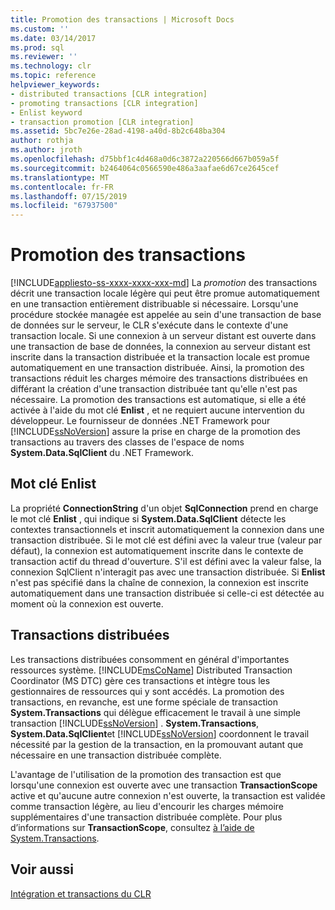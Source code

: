 ```yaml
---
title: Promotion des transactions | Microsoft Docs
ms.custom: ''
ms.date: 03/14/2017
ms.prod: sql
ms.reviewer: ''
ms.technology: clr
ms.topic: reference
helpviewer_keywords:
- distributed transactions [CLR integration]
- promoting transactions [CLR integration]
- Enlist keyword
- transaction promotion [CLR integration]
ms.assetid: 5bc7e26e-28ad-4198-a40d-8b2c648ba304
author: rothja
ms.author: jroth
ms.openlocfilehash: d75bbf1c4d468a0d6c3872a220566d667b059a5f
ms.sourcegitcommit: b2464064c0566590e486a3aafae6d67ce2645cef
ms.translationtype: MT
ms.contentlocale: fr-FR
ms.lasthandoff: 07/15/2019
ms.locfileid: "67937500"
---
```

# <a name="transaction-promotion"></a>Promotion des transactions
[!INCLUDE[appliesto-ss-xxxx-xxxx-xxx-md](../../includes/appliesto-ss-xxxx-xxxx-xxx-md.md)]
  La *promotion* des transactions décrit une transaction locale légère qui peut être promue automatiquement en une transaction entièrement distribuable si nécessaire. Lorsqu'une procédure stockée managée est appelée au sein d'une transaction de base de données sur le serveur, le CLR s'exécute dans le contexte d'une transaction locale.  Si une connexion à un serveur distant est ouverte dans une transaction de base de données, la connexion au serveur distant est inscrite dans la transaction distribuée et la transaction locale est promue automatiquement en une transaction distribuée. Ainsi, la promotion des transactions réduit les charges mémoire des transactions distribuées en différant la création d'une transaction distribuée tant qu'elle n'est pas nécessaire. La promotion des transactions est automatique, si elle a été activée à l'aide du mot clé **Enlist** , et ne requiert aucune intervention du développeur. Le fournisseur de données .NET Framework pour [!INCLUDE[ssNoVersion](../../includes/ssnoversion-md.md)] assure la prise en charge de la promotion des transactions au travers des classes de l'espace de noms **System.Data.SqlClient** du .NET Framework.  
  
## <a name="the-enlist-keyword"></a>Mot clé Enlist  
 La propriété **ConnectionString** d'un objet **SqlConnection** prend en charge le mot clé **Enlist** , qui indique si **System.Data.SqlClient** détecte les contextes transactionnels et inscrit automatiquement la connexion dans une transaction distribuée. Si le mot clé est défini avec la valeur true (valeur par défaut), la connexion est automatiquement inscrite dans le contexte de transaction actif du thread d'ouverture. S'il est défini avec la valeur false, la connexion SqlClient n'interagit pas avec une transaction distribuée. Si **Enlist** n'est pas spécifié dans la chaîne de connexion, la connexion est inscrite automatiquement dans une transaction distribuée si celle-ci est détectée au moment où la connexion est ouverte.  
  
## <a name="distributed-transactions"></a>Transactions distribuées  
 Les transactions distribuées consomment en général d'importantes ressources système. [!INCLUDE[msCoName](../../includes/msconame-md.md)] Distributed Transaction Coordinator (MS DTC) gère ces transactions et intègre tous les gestionnaires de ressources qui y sont accédés. La promotion des transactions, en revanche, est une forme spéciale de transaction **System.Transactions** qui délègue efficacement le travail à une simple transaction [!INCLUDE[ssNoVersion](../../includes/ssnoversion-md.md)] . **System.Transactions**, **System.Data.SqlClient**et [!INCLUDE[ssNoVersion](../../includes/ssnoversion-md.md)] coordonnent le travail nécessité par la gestion de la transaction, en la promouvant autant que nécessaire en une transaction distribuée complète.  
  
 L'avantage de l'utilisation de la promotion des transaction est que lorsqu'une connexion est ouverte avec une transaction **TransactionScope** active et qu'aucune autre connexion n'est ouverte, la transaction est validée comme transaction légère, au lieu d'encourir les charges mémoire supplémentaires d'une transaction distribuée complète. Pour plus d’informations sur **TransactionScope**, consultez [à l’aide de System.Transactions](../../relational-databases/clr-integration-data-access-transactions/using-system-transactions.md).  
  
## <a name="see-also"></a>Voir aussi  
 [Intégration et transactions du CLR](../../relational-databases/clr-integration-data-access-transactions/clr-integration-and-transactions.md)  
  
  
